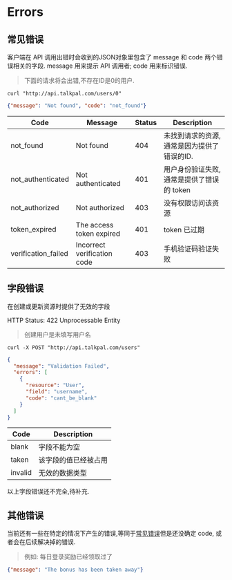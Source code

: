 # Errors

## 常见错误
客户端在 API 调用出错时会收到的JSON对象里包含了 message 和 code 两个错误相关的字段.
message 用来提示 API 调用者; code 用来标识错误.

> 下面的请求将会出错,不存在ID是0的用户.

```shell
curl "http://api.talkpal.com/users/0"
```

```json
{"message": "Not found", "code": "not_found"}
```




Code | Message | Status | Description
---- | ------- | ---------------- | ----------
not_found           | Not found                   | 404 | 未找到请求的资源,通常是因为提供了错误的ID.
not_authenticated   | Not authenticated           | 401 | 用户身份验证失败,通常是提供了错误的 token 
not_authorized      | Not authorized              | 403 | 没有权限访问该资源
token_expired       | The access token expired    | 401 | token 已过期
verification_failed | Incorrect verification code | 403 | 手机验证码验证失败

## 字段错误
在创建或更新资源时提供了无效的字段

HTTP Status: 422 Unprocessable Entity

> 创建用户是未填写用户名

```shell
curl -X POST "http://api.talkpal.com/users"
```

```json
{
  "message": "Validation Failed",
  "errors": [
    {
      "resource": "User",
      "field": "username",
      "code": "cant_be_blank"
    }
  ]
}
```

Code          | Description
------------- | -------------
blank         | 字段不能为空
taken         | 该字段的值已经被占用
invalid       | 无效的数据类型

以上字段错误还不完全,待补充.

## 其他错误
当前还有一些在特定的情况下产生的错误,等同于[常见错误](#常见错误)但是还没确定 code, 或者会在后续解决掉的错误.


> 例如: 每日登录奖励已经领取过了

```json
{"message": "The bonus has been taken away"}
```
